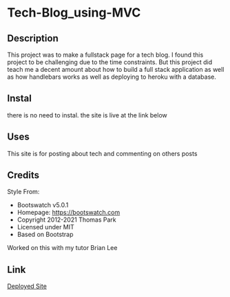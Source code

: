 # Tech-Blog_using-MVC

## Description

This project was to make a fullstack page for a tech blog.
I found this project to be challenging due to the time constraints.
But this project did teach me a decent amount about how to build a full stack application as well as how handlebars works as well as deploying to heroku with a database.

## Instal

there is no need to instal. the site is live at the link below

## Uses

This site is for posting about tech and commenting on others posts

## Credits

Style From:

- Bootswatch v5.0.1
- Homepage: https://bootswatch.com
- Copyright 2012-2021 Thomas Park
- Licensed under MIT
- Based on Bootstrap

Worked on this with my tutor Brian Lee

## Link

[Deployed Site](https://lit-atoll-50611.herokuapp.com/)

